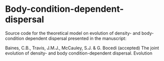 # Body-condition-dependent-dispersal
Source code for the theoretical model on evolution of density- and body-condition dependent dispersal presented in the manuscript:

Baines, C.B., Travis, J.M.J., McCauley, S.J. & G. Bocedi (accepted) The joint evolution of density- and body condition-dependent dispersal. Evolution
